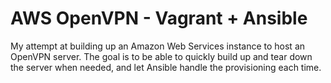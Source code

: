 # AWS OpenVPN - Vagrant + Ansible

My attempt at building up an Amazon Web Services instance to host an OpenVPN
server. The goal is to be able to quickly build up and tear down the server
when needed, and let Ansible handle the provisioning each time.
